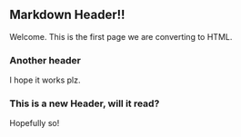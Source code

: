 ## Markdown Header!!
Welcome. This is the first page we are converting to HTML.
### Another header
I hope it works plz.

### This is a new Header, will it read?
Hopefully so!

